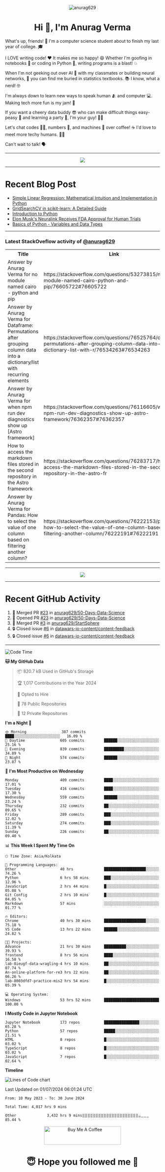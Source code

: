 

<p align="center"> <img src="https://komarev.com/ghpvc/?username=anurag629&label=Profile%20views&color=0e75b6&style=flat" alt="anurag629" /> </p>

<h1 align="center">Hi 👋, I'm Anurag Verma</h1>

What's up, friends! 👋 I'm a computer science student about to finish my last year of college. 🎓

I LOVE writing code! ❤️ It makes me so happy! 😄 Whether I'm goofing in notebooks 📓 or coding in Python 🐍, writing programs is a blast! 💥

When I'm not geeking out over AI 🤖 with my classmates or building neural networks, 🧠 you can find me buried in statistics textbooks. 📚 I know, what a nerd! 🤓

I'm always down to learn new ways to speak human 🫂 and computer 💻. Making tech more fun is my jam! 🍇

If you want a cheery data buddy 😎 who can make difficult things easy-peasy 🥝 and learning a party 🎉, I'm your guy! 🙋‍♂️

Let's chat codes 👨‍💻, numbers 🧮, and machines 🤖 over coffee! ☕ I'd love to meet more techy humans. 💁‍♂️

Can't wait to talk! 🗣️

---

<p align="center">
  <img src="https://spotify-github-profile.vercel.app/api/view.svg?uid=mwvywke3fo2gajpenodnmobfh&cover_image=true&theme=default&show_offline=false&background_color=121212&interchange=false&bar_color=53b14f&bar_color_cover=true">
</p>

---

# Recent Blog Post

<!-- BLOG-POST-LIST:START -->
- [Simple Linear Regression: Mathematical Intuition and Implementation in Python](https://codercops.tech/blog/machine-learning-algorithms/simple-linear-regression-mathematical-intuation)
- [GridSearchCV in scikit-learn: A Detailed Guide](https://codercops.tech/blog/gridsearchcv-in-scikit-learn-a-detailed-guide)
- [Introduction to Python](https://codercops.tech/blog/python-tutorial/introduction-to-python)
- [Elon Musk&#39;s Neuralink Receives FDA Approval for Human Trials](https://codercops.tech/blog/elon-musks-neuralink-receives-fda-approval-for-human-trials)
- [Basics of Python - Variables and Data Types](https://codercops.tech/blog/python-basics-of-python-variables-and-data-types)
<!-- BLOG-POST-LIST:END -->

---

### Latest StackOveflow activity of [@anurag629](https://github.com/anurag629)
<table>
  <tr><th>Title</th><th>Link</th></tr>
  <!-- STACKOVERFLOW:START --><tr><td>Answer by Anurag Verma for no module named cairo - python and pip</td><td>https://stackoverflow.com/questions/53273815/no-module-named-cairo-python-and-pip/76605722#76605722</td></tr><tr><td>Answer by Anurag Verma for Dataframe: Permutations after grouping column data into a dictionary/list with recurring elements</td><td>https://stackoverflow.com/questions/76525764/dataframe-permutations-after-grouping-column-data-into-a-dictionary-list-with-r/76534263#76534263</td></tr><tr><td>Answer by Anurag Verma for when npm run dev diagnostics show up [Astro framework]</td><td>https://stackoverflow.com/questions/76116605/when-npm-run-dev-diagnostics-show-up-astro-framework/76362357#76362357</td></tr><tr><td>How to access the markdown files stored in the second repository in the Astro framework</td><td>https://stackoverflow.com/questions/76283717/how-to-access-the-markdown-files-stored-in-the-second-repository-in-the-astro-fr</td></tr><tr><td>Answer by Anurag Verma for Pandas: How to select the value of one column based on filtering another column?</td><td>https://stackoverflow.com/questions/76222153/pandas-how-to-select-the-value-of-one-column-based-on-filtering-another-column/76222191#76222191</td></tr><!-- STACKOVERFLOW:END -->
</table>

---

<p align="center">
  <img alig src="https://github-profile-trophy.vercel.app/?username=anurag629&theme=onedark&column=-1" />
</p>

---

# Recent GitHub Activity
<!--START_SECTION:activity-->
1. 🎉 Merged PR [#23](https://github.com/anurag629/50-Days-Data-Science/pull/23) in [anurag629/50-Days-Data-Science](https://github.com/anurag629/50-Days-Data-Science)
2. 💪 Opened PR [#23](https://github.com/anurag629/50-Days-Data-Science/pull/23) in [anurag629/50-Days-Data-Science](https://github.com/anurag629/50-Days-Data-Science)
3. 🎉 Merged PR [#3](https://github.com/anurag629/StartSphere/pull/3) in [anurag629/StartSphere](https://github.com/anurag629/StartSphere)
4. 🔒 Closed issue [#6](https://github.com/datawars-io-content/content-feedback/issues/6) in [datawars-io-content/content-feedback](https://github.com/datawars-io-content/content-feedback)
5. 🔒 Closed issue [#6](https://github.com/datawars-io-content/content-feedback/issues/6) in [datawars-io-content/content-feedback](https://github.com/datawars-io-content/content-feedback)
<!--END_SECTION:activity-->

---

<!--START_SECTION:waka-->
![Code Time](http://img.shields.io/badge/Code%20Time-4%2C022%20hrs%2058%20mins-blue)

**🐱 My GitHub Data** 

> 📦 820.7 kB Used in GitHub's Storage 
 > 
> 🏆 1,017 Contributions in the Year 2024
 > 
> 💼 Opted to Hire
 > 
> 📜 78 Public Repositories 
 > 
> 🔑 12 Private Repositories 
 > 
**I'm a Night 🦉** 

```text
🌞 Morning                387 commits         ████░░░░░░░░░░░░░░░░░░░░░   16.09 % 
🌆 Daytime                605 commits         ██████░░░░░░░░░░░░░░░░░░░   25.16 % 
🌃 Evening                839 commits         █████████░░░░░░░░░░░░░░░░   34.89 % 
🌙 Night                  574 commits         ██████░░░░░░░░░░░░░░░░░░░   23.87 % 
```
📅 **I'm Most Productive on Wednesday** 

```text
Monday                   409 commits         ████░░░░░░░░░░░░░░░░░░░░░   17.01 % 
Tuesday                  416 commits         ████░░░░░░░░░░░░░░░░░░░░░   17.30 % 
Wednesday                559 commits         ██████░░░░░░░░░░░░░░░░░░░   23.24 % 
Thursday                 232 commits         ██░░░░░░░░░░░░░░░░░░░░░░░   09.65 % 
Friday                   289 commits         ███░░░░░░░░░░░░░░░░░░░░░░   12.02 % 
Saturday                 274 commits         ███░░░░░░░░░░░░░░░░░░░░░░   11.39 % 
Sunday                   226 commits         ██░░░░░░░░░░░░░░░░░░░░░░░   09.40 % 
```


📊 **This Week I Spent My Time On** 

```text
🕑︎ Time Zone: Asia/Kolkata

💬 Programming Languages: 
Other                    40 hrs              ███████████████████░░░░░░   74.26 % 
Python                   6 hrs 58 mins       ███░░░░░░░░░░░░░░░░░░░░░░   12.96 % 
JavaScript               2 hrs 44 mins       █░░░░░░░░░░░░░░░░░░░░░░░░   05.08 % 
Git Config               2 hrs 10 mins       █░░░░░░░░░░░░░░░░░░░░░░░░   04.05 % 
Markdown                 57 mins             ░░░░░░░░░░░░░░░░░░░░░░░░░   01.77 % 

🔥 Editors: 
Chrome                   40 hrs 30 mins      ███████████████████░░░░░░   75.18 % 
VS Code                  13 hrs 22 mins      ██████░░░░░░░░░░░░░░░░░░░   24.82 % 

🐱‍💻 Projects: 
Advance                  21 hrs 30 mins      ██████████░░░░░░░░░░░░░░░   39.93 % 
frontend                 8 hrs 56 mins       ████░░░░░░░░░░░░░░░░░░░░░   16.58 % 
lab-8ieugf-data-wragling-4 hrs 10 mins       ██░░░░░░░░░░░░░░░░░░░░░░░   07.74 % 
An-online-platform-for-re3 hrs 22 mins       ██░░░░░░░░░░░░░░░░░░░░░░░   06.26 % 
lab-8003dfd7-practice-mis2 hrs 54 mins       █░░░░░░░░░░░░░░░░░░░░░░░░   05.39 % 

💻 Operating System: 
Windows                  53 hrs 52 mins      █████████████████████████   100.00 % 
```

**I Mostly Code in Jupyter Notebook** 

```text
Jupyter Notebook         173 repos           ████████████████░░░░░░░░░   65.28 % 
Python                   57 repos            █████░░░░░░░░░░░░░░░░░░░░   21.51 % 
HTML                     8 repos             █░░░░░░░░░░░░░░░░░░░░░░░░   03.02 % 
TypeScript               8 repos             █░░░░░░░░░░░░░░░░░░░░░░░░   03.02 % 
JavaScript               7 repos             █░░░░░░░░░░░░░░░░░░░░░░░░   02.64 % 
```



**Timeline**

![Lines of Code chart](https://raw.githubusercontent.com/anurag629/anurag629/main/assets/bar_graph.png)


 Last Updated on 01/07/2024 06:01:24 UTC
<!--END_SECTION:waka-->

<!--START_SECTION:waka-simple-->

```text
From: 10 May 2023 - To: 30 June 2024

Total Time: 4,017 hrs 9 mins

Other              3,432 hrs 9 mins⣿⣿⣿⣿⣿⣿⣿⣿⣿⣿⣿⣿⣿⣿⣿⣿⣿⣿⣿⣿⣿⣤⣀⣀⣀   85.44 %
```

<!--END_SECTION:waka-simple-->

<p align="center"> 
<a href="https://www.buymeacoffee.com/anurag629" target="_blank"><img src="https://cdn.buymeacoffee.com/buttons/default-orange.png" alt="Buy Me A Coffee" height="60" width="250"></a>
</p>


<h1 align="center"> 😇 Hope you followed me 🥰  </h1>
